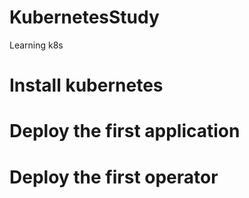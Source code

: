 # KubernetesStudy
Learning k8s

# Install kubernetes

# Deploy the first application

# Deploy the first operator
